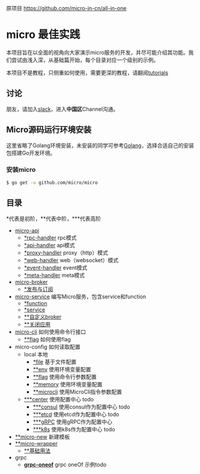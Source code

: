 原项目  https://github.com/micro-in-cn/all-in-one

# micro 最佳实践

本项目旨在以全面的视角向大家演示micro服务的开发，并尽可能介绍其功能。我们尝试由浅入深，从基础篇开始，每个目录对应一个级别的示例。

本项目不是教程，只侧重如何使用，需要更深的教程，请翻阅[tutorials][tutorials]

## 讨论

朋友，请加入[slack](http://slack.micro.mu/)，进入**中国区**Channel沟通。

## Micro源码运行环境安装

这里省略了Golang环境安装，未安装的同学可参考[Golang][golang-cn]，选择合适自己的安装包搭建Go开发环境。

### 安装micro

```bash
$ go get -u github.com/micro/micro
```

## 目录

*代表是初阶，**代表中阶，***代表高阶

- [micro-api](./basic-practices/micro-api) 
  - [*rpc-handler](./basic-practices/micro-api/rpc) rpc模式
  - [*api-handler](./basic-practices/micro-api/api) api模式
  - [*proxy-handler](./basic-practices/micro-api/proxy) proxy（http）模式
  - [*web-handler](./basic-practices/micro-api/web) web（websocket）模式
  - [*event-handler](./basic-practices/micro-api/event) event模式
  - [*meta-handler](./basic-practices/micro-api/meta) meta模式
- [micro-broker](./basic-practices/micro-broker) 
  - [*发布与订阅](./basic-practices/micro-broker/basic) 
- [micro-service](./basic-practices/micro-service) 编写Micro服务，包含service和function
  - [*function](./basic-practices/micro-service/function)
  - [*service](./basic-practices/micro-service/service)
  - [**自定义broker](./middle-practices/micro-service/custom-broker)
  - [**关闭应用](./middle-practices/micro-service/shutdown)
- [micro-cli](./middle-practices/micro-cli) 如何使用命令行接口
  - [**flag](./middle-practices/micro-cli/flags) 如何使用flag
- micro-config 如何读取配置
  - local  本地
    - [*file](./basic-practices/micro-config) 基于文件配置
    - [**env](./basic-practices/micro-config) 使用环境变量配置
    - [**flag](./basic-practices/micro-config) 使用命令行参数配置
    - [**memory](./basic-practices/micro-config) 使用环境变量配置
    - [**microcli](./basic-practices/micro-config) 使用MicroCli指令参数配置
  - [***center](./senior-practices/micro-config) 使用配置中心 todo
    - [***consul](./senior-practices/micro-config/consul) 使用consul作为配置中心 todo
    - [***etcd](./senior-practices/micro-config/etcd) 使用etcd作为配置中心 todo
    - [***gRPC](./senior-practices/micro-config/gRPC) 使用gRPC作为配置中心
    - [***k8s](./senior-practices/micro-config/k8s) 使用k8s作为配置中心 todo
- [**micro-new](./middle-practices/micro-new) 新建模板
- [**micro-wrapper](./middle-practices/micro-wrapper) 
  - [**基础用法](./middle-practices/micro-wrapper/basic)
- grpc
  - [**grpc-oneof**](./middle-practices/grpc-oneof) grpc oneOf 示例todo

[golang-cn]: https://golang.google.cn/
[tutorials]: https://github.com/micro-in-cn/tutorials
